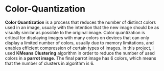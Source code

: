 # Color-Quantization

**Color Quantization** is a process that reduces the number of distinct colors used in an image, usually with the intention that the new image should be as visually similar as possible to the original image. Color quantization is critical for displaying images with many colors on devices that can only display a limited number of colors, usually due to memory limitations, and enables efficient compression of certain types of images.
In this project, I used **KMeans Clustering** algorithm in order to reduce the number of used colors in a **parrot image**.
The final parrot image has 6 colors, which means that the number of clusters in algorithm is 6.
